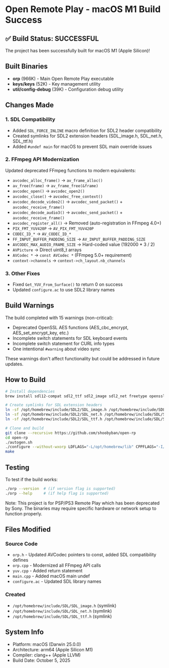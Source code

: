 # Open Remote Play - macOS M1 Build Success

## ✅ Build Status: SUCCESSFUL

The project has been successfully built for macOS M1 (Apple Silicon)!

## Built Binaries

- **orp** (966K) - Main Open Remote Play executable
- **keys/keys** (52K) - Key management utility
- **util/config-debug** (39K) - Configuration debug utility

## Changes Made

### 1. SDL Compatibility
- Added `SDL_FORCE_INLINE` macro definition for SDL2 header compatibility
- Created symlinks for SDL2 extension headers (SDL_image.h, SDL_net.h, SDL_ttf.h)
- Added `#undef main` for macOS to prevent SDL main override issues

### 2. FFmpeg API Modernization
Updated deprecated FFmpeg functions to modern equivalents:
- `avcodec_alloc_frame()` → `av_frame_alloc()`
- `av_free(frame)` → `av_frame_free(&frame)`
- `avcodec_open()` → `avcodec_open2()`
- `avcodec_close()` → `avcodec_free_context()`
- `avcodec_decode_video2()` → `avcodec_send_packet()` + `avcodec_receive_frame()`
- `avcodec_decode_audio3()` → `avcodec_send_packet()` + `avcodec_receive_frame()`
- `avcodec_register_all()` → Removed (auto-registration in FFmpeg 4.0+)
- `PIX_FMT_YUV420P` → `AV_PIX_FMT_YUV420P`
- `CODEC_ID_*` → `AV_CODEC_ID_*`
- `FF_INPUT_BUFFER_PADDING_SIZE` → `AV_INPUT_BUFFER_PADDING_SIZE`
- `AVCODEC_MAX_AUDIO_FRAME_SIZE` → Hard-coded value (192000 * 3 / 2)
- `AVPicture` → Direct uint8_t arrays
- `AVCodec *` → `const AVCodec *` (FFmpeg 5.0+ requirement)
- `context->channels` → `context->ch_layout.nb_channels`

### 3. Other Fixes
- Fixed `Get_YUV_From_Surface()` to return 0 on success
- Updated `configure.ac` to use SDL2 library names

## Build Warnings

The build completed with 15 warnings (non-critical):
- Deprecated OpenSSL AES functions (AES_cbc_encrypt, AES_set_encrypt_key, etc.)
- Incomplete switch statements for SDL keyboard events
- Incomplete switch statement for CURL info types
- One intentional `#warning` about video sync

These warnings don't affect functionality but could be addressed in future updates.

## How to Build

```bash
# Install dependencies
brew install sdl12-compat sdl2_ttf sdl2_image sdl2_net freetype openssl curl ffmpeg autoconf automake libtool pkg-config wxwidgets

# Create symlinks for SDL extension headers
ln -sf /opt/homebrew/include/SDL2/SDL_image.h /opt/homebrew/include/SDL/SDL_image.h
ln -sf /opt/homebrew/include/SDL2/SDL_net.h /opt/homebrew/include/SDL/SDL_net.h
ln -sf /opt/homebrew/include/SDL2/SDL_ttf.h /opt/homebrew/include/SDL/SDL_ttf.h

# Clone and build
git clone --recursive https://github.com/shoobyban/open-rp
cd open-rp
./autogen.sh
./configure --without-wxorp LDFLAGS="-L/opt/homebrew/lib" CPPFLAGS="-I/opt/homebrew/include"
make
```

## Testing

To test if the build works:
```bash
./orp --version  # (if version flag is supported)
./orp --help     # (if help flag is supported)
```

Note: This project is for PSP/PS3 Remote Play which has been deprecated by Sony. The binaries may require specific hardware or network setup to function properly.

## Files Modified

### Source Code
- `orp.h` - Updated AVCodec pointers to const, added SDL compatibility defines
- `orp.cpp` - Modernized all FFmpeg API calls
- `yuv.cpp` - Added return statement
- `main.cpp` - Added macOS main undef
- `configure.ac` - Updated SDL library names

### Created
- `/opt/homebrew/include/SDL/SDL_image.h` (symlink)
- `/opt/homebrew/include/SDL/SDL_net.h` (symlink)
- `/opt/homebrew/include/SDL/SDL_ttf.h` (symlink)

## System Info

- Platform: macOS (Darwin 25.0.0)
- Architecture: arm64 (Apple Silicon M1)
- Compiler: clang++ (Apple LLVM)
- Build Date: October 5, 2025
